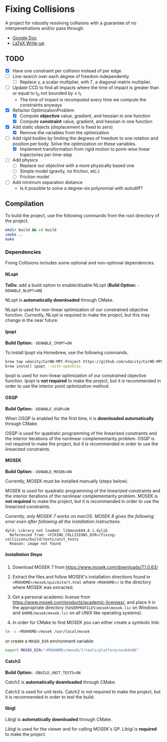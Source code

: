 # Fixing Collisions

A project for robustly resolving collisions with a guarantee of no interpenetrations and/or pass through.

* [Google Doc](https://docs.google.com/document/d/13MetSJoTTZ0ptT0SERbst1SgG-KbgK48hozhko6mJxc/edit?usp=sharing)
* [LaTeX Write-up](https://www.overleaf.com/6555952782nttqwfwgksjb)

## TODO

* [x] Have one constraint per collision instead of per edge
* [ ] Line-search over each degree of freedom independently
    * [ ] Replace &gamma;, a scalar multiplier, with &Gamma;, a diagonal matrix multiplier.
* [ ] Update CCD to find all impacts where the time of impact is greater than or equal to t<sub>0</sub> not bounded by ≤ t<sub>1</sub>
    * The time of impact is recomputed every time we compute the constraints anyways
* [x] Refactor OptimizationProblem
    * [x] Compute **objective** value, gradient, and hessian in one function
    * [x] Compute **constraint** value, gradient, and hessian in one function
* [x] Add static objects (displacement is fixed to zero)
    * [x] Remove the variables from the optimization
* [ ] Add rigid bodies by limiting the degrees of freedom to one rotation and position per body. Solve the optimization on these variables.
    * [x] Implement transformation from rigid motion to point-wise linear trajectories per time-step
* [ ] Add physics
    * [ ] Replace our objective with a more physically based one
    * [ ] Simple model (gravity, no friction, etc.)
    * [ ] Friction model
* [ ] Add minimum separation distance
   * Is it possible to solve a degree-six polynomial with autodiff?

## Compilation

To build the project, use the following commands from the root directory of the project.

```bash
mkdir build && cd build
cmake ..
make
```

### Dependencies

Fixing Collisions includes some optional and non-optional dependencies.

#### NLopt

**ToDo:** add a build option to enable/disable NLopt
(**Build Option:** `-DENABLE_NLOPT=ON`)

NLopt is **automatically downloaded** through CMake.

NLopt is used for non-linear optimization of our constrained objective function. Currently, NLopt is required to make the project, but this may change in the near future.

#### Ipopt

**Build Option:** `-DENABLE_IPOPT=ON`

To install Ipopt via Homebrew, use the following commands.

```bash
brew tap udacity/CarND-MPC-Project https://github.com/udacity/CarND-MPC-Project
brew install ipopt --with-openblas
```

Ipopt is used for non-linear optimization of our constrained objective function. Ipopt is **not required** to make the project, but it is recommended in order to use the interior point optimization method.

#### OSQP

**Build Option:** `-DENABLE_OSQP=ON`

When OSQP is enabled for the first time, it is **downloaded automatically** through CMake.

OSQP is used for quadratic programming of the linearized constraints and the interior iterations of the nonlinear complementarity problem. OSQP is not required to make the project, but it is recommended in order to use the linearized constraints.

#### MOSEK

**Build Option:** `-DENABLE_MOSEK=ON`

Currently, MOSEK must be installed manually (steps below).

MOSEK is used for quadratic programming of the linearized constraints and the interior iterations of the nonlinear complementarity problem. MOSEK is **not required** to make the project, but it is recommended in order to use the linearized constraints.

*Currently, only MOSEK 7 works on macOS. MOSEK 8 gives the following error even after following all the installation instructions.*

```
dyld: Library not loaded: libmosek64.8.1.dylib
  Referenced from: <FIXING_COLLISIONS_DIR>/fixing-collisions/build/tests/unit_tests
  Reason: image not found
```

##### Installation Steps

1. Download MOSEK 7 from https://www.mosek.com/downloads/7.1.0.63/

2. Extract the files and follow MOSEK's installation directions found in `<MSKHOME>/mosek/quickstart.html` where `<MSKHOME>/` is the directory where MOSEK was extracted.

3. Get a personal academic license from https://www.mosek.com/products/academic-licenses/, and place it in the appropriate directory (`%USERPROFILE%\mosek\mosek.lic` on Windows and `$HOME/mosek/mosek.lic` on all UNIX like operating systems).

4. In order for CMake to find MOSEK you can either create a symbolic link:
```bash
ln -s <MSKHOME>/mosek /usr/local/mosek
```
or create a `MOSEK_DIR` environment variable:
```bash
export MOSEK_DIR="<MSKHOME>/mosek/7/tools/platform/osx64x86"
```

#### Catch2

**Build Option:** `-DBUILD_UNIT_TESTS=ON`

Catch2 is **automatically downloaded** through CMake.

Catch2 is used for unit tests. Catch2 is not required to make the project, but it is recommended in order to test the build.

#### libigl

Libigl is **automatically downloaded** through CMake.

Libigl is used for the viewer and for calling MOSEK's QP. Libigl is **required** to make the project.
